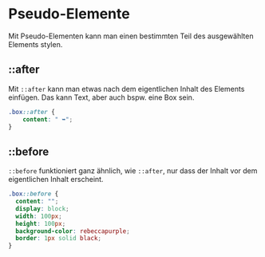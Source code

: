 # Pseudo-Elemente

Mit Pseudo-Elementen kann man einen bestimmten Teil des ausgewählten Elements stylen.

## ::after

Mit `::after` kann man etwas nach dem eigentlichen Inhalt des Elements einfügen. Das kann Text, aber auch bspw. eine Box sein.

```CSS
.box::after {
    content: " ➥";
}
```

## ::before

`::before` funktioniert ganz ähnlich, wie `::after`, nur dass der Inhalt vor dem eigentlichen Inhalt erscheint.

```CSS
.box::before {
  content: "";
  display: block;
  width: 100px;
  height: 100px;
  background-color: rebeccapurple;
  border: 1px solid black;
}
```